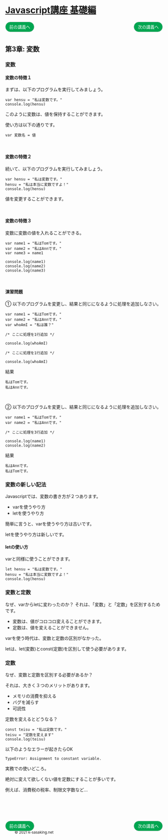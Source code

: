 <style>
.mb {
  margin-bottom: 90px;
}
.mt {
  margin-top: 90px;
}
.box {
  position: relative;
}
.box .box_left {
  position: absolute;
  left: 0;
}
.box .box_right {
  position: absolute;
  right: 0;
}
.btn {
  padding: 6px 12px;
  border-radius: 7em;
  border: solid 1px #ccc;
}
.bg-info {
  background-color: #00a651;
  color: #ffffff;
}
footer {
    margin-top: 90px;
    padding: 30px;
}
</style>


# [Javascript講座 基礎編](basic.html)

<div class="box mb">
  <a class="box_left" href="basic2.html">
    <button class="btn bg-info">前の講義へ</button>
  </a>
  <a class="box_right" href="basic4.html">
    <button class="btn bg-info">次の講義へ</button>
  </a>
</div>

## 第3章: 変数

### 変数

#### 変数の特徴１
まずは、以下のプログラムを実行してみましょう。

```
var hensu = "私は変数です。"
console.log(hensu)
```

このように変数は、値を保持することができます。

使い方は以下の通りです。

```
var 変数名 = 値
```

<br/>

#### 変数の特徴２
続いて、以下のプログラムを実行してみましょう。

```
var hensu = "私は変数です。"
hensu = "私は本当に変数ですよ！"
console.log(hensu)
```

値を変更することができます。


<br/>


#### 変数の特徴３
変数に変数の値を入れることができる。

```
var name1 = "私はTomです。"
var name2 = "私はAnnです。"
var name3 = name1

console.log(name1)
console.log(name2)
console.log(name3)
```

<br/>

#### 演習問題
① 以下のプログラムを変更し、結果と同じになるように処理を追加しなさい。

```
var name1 = "私はTomです。"
var name2 = "私はAnnです。"
var whoAmI = "私は誰？"

/* ここに処理を1行追加 */

console.log(whoAmI)

/* ここに処理を1行追加 */

console.log(whoAmI)
```

結果

```
私はTomです。
私はAnnです。
```

<br/>

② 以下のプログラムを変更し、結果と同じになるように処理を追加しなさい。

```
var name1 = "私はTomです。"
var name2 = "私はAnnです。"

/* ここに処理を3行追加 */

console.log(name1)
console.log(name2)
```

結果

```
私はAnnです。
私はTomです。
```



### 変数の新しい記法
Javascriptでは、変数の書き方が２つあります。

- varを使うやり方
- letを使うやり方

簡単に言うと、varを使うやり方は古いです。

letを使うやり方は新しいです。

#### letの使い方
varと同様に使うことができます。

```
let hensu = "私は変数です。"
hensu = "私は本当に変数ですよ！"
console.log(hensu)
```

### 変数と定数
なぜ、varからletに変わったのか？ それは、「変数」と「定数」を区別するためです。

- 変数は、値がコロコロ変えることができます。
- 定数は、値を変えることができません。

varを使う時代は、変数と定数の区別がなかった。

letは、let(変数)とconst(定数)を区別して使う必要があります。

### 定数
なぜ、変数と定数を区別する必要があるか？

それは、大きく３つのメリットがあります。

- メモリの消費を抑える
- バグを減らす
- 可読性

定数を変えるとどうなる？

```
const teisu = "私は定数です。"
teisu = "定数を変えます"
console.log(teisu)
```

以下のようなエラーが起きたらOK

```
TypeError: Assignment to constant variable.
```

実務での使いどころ。

絶対に変えて欲しくない値を定数にすることが多いです。

例えば、消費税の税率、制限文字数など...


<div class="box mt mb">
  <a class="box_left" href="basic2.html">
    <button class="btn bg-info">前の講義へ</button>
  </a>
  <a class="box_right" href="basic4.html">
    <button class="btn bg-info">次の講義へ</button>
  </a>
</div>

<footer>
    <small>© 2021 k-sasaking.net</small>
</footer>
